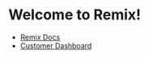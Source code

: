 # Welcome to Remix!

- [Remix Docs](https://docs.remix.run)
- [Customer Dashboard](https://remix.run/dashboard)
